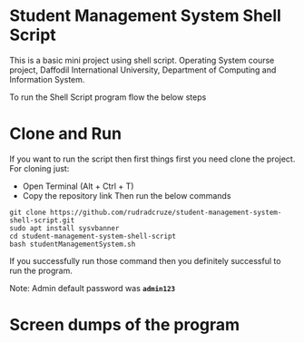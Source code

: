 # Student Management System Shell Script
 This is a basic mini project using shell script. Operating System course project, Daffodil International University, Department of Computing and Information System.

To run the Shell Script program flow the below steps

# Clone and Run
 If you want to run the script then first things first you need clone the project. For cloning just:
  * Open Terminal (Alt + Ctrl + T)
  * Copy the repository link
 Then run the below commands

```shell
git clone https://github.com/rudradcruze/student-management-system-shell-script.git
sudo apt install sysvbanner
cd student-management-system-shell-script
bash studentManagementSystem.sh
```

 If you successfully run those command then you definitely successful to run the program.

Note: Admin default password was **`admin123`**

# Screen dumps of the program